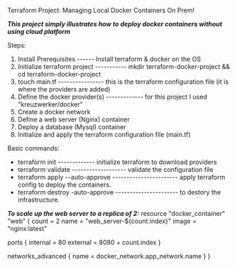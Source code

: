 Terraform Project: Managing Local Docker Containers On Prem! 

***This project simply illustrates how to deploy docker containers without using cloud platform***

Steps: 
1. Install Prerequisites ------ Install terraform & docker on the OS
2. Initialize terraform project ----------- mkdir terraform-docker-project && cd terraform-docker-project
3. touch main.tf ---------------- this is the terraform configuration file (it is where the providers are added)
4. Define the docker provider(s) ------------- for this project I used "kreuzwerker/docker"
5. Create a docker network
6. Define a web server (Nginx) container
7. Deploy a database (Mysql) container
8. Initialize and apply the terraform configuration file (main.tf)

Basic commands: 
* terraform init ------------- initialize terraform to download providers
* terraform validate ------------------- validate the configuration file
* terraform apply --auto-approve ----------------------- apply terraform config to deploy the containers.
* terraform destroy -auto-approve ---------------------- to destory the infrastructure.


***To scale up the web server to a replica of 2:***
resource "docker_container" "web" {
  count = 2
  name  = "web_server-${count.index}"
  image = "nginx:latest"

  ports {
    internal = 80
    external = 8080 + count.index
  }

  networks_advanced {
    name = docker_network.app_network.name
  }
}

